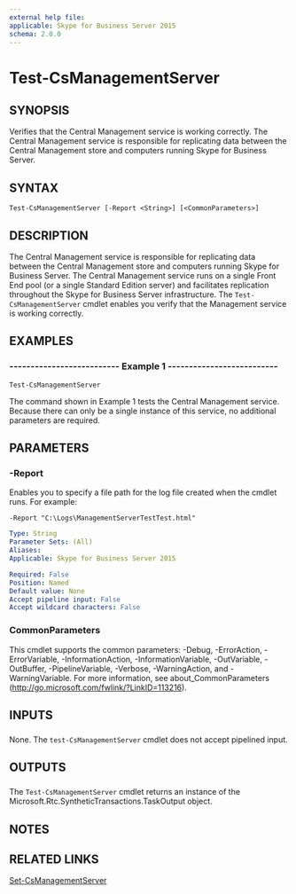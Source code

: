 ```yaml
---
external help file: 
applicable: Skype for Business Server 2015
schema: 2.0.0
---
```


# Test-CsManagementServer

## SYNOPSIS
Verifies that the Central Management service is working correctly.
The Central Management service is responsible for replicating data between the Central Management store and computers running Skype for Business Server.


## SYNTAX

```
Test-CsManagementServer [-Report <String>] [<CommonParameters>]
```


## DESCRIPTION
The Central Management service is responsible for replicating data between the Central Management store and computers running Skype for Business Server.
The Central Management service runs on a single Front End pool (or a single Standard Edition server) and facilitates replication throughout the Skype for Business Server infrastructure.
The `Test-CsManagementServer` cmdlet enables you verify that the Management service is working correctly.


## EXAMPLES

### -------------------------- Example 1 --------------------------
```
Test-CsManagementServer
```

The command shown in Example 1 tests the Central Management service.
Because there can only be a single instance of this service, no additional parameters are required.


## PARAMETERS

### -Report
Enables you to specify a file path for the log file created when the cmdlet runs.
For example:

`-Report "C:\Logs\ManagementServerTestTest.html"`

```yaml
Type: String
Parameter Sets: (All)
Aliases: 
Applicable: Skype for Business Server 2015

Required: False
Position: Named
Default value: None
Accept pipeline input: False
Accept wildcard characters: False
```

### CommonParameters
This cmdlet supports the common parameters: -Debug, -ErrorAction, -ErrorVariable, -InformationAction, -InformationVariable, -OutVariable, -OutBuffer, -PipelineVariable, -Verbose, -WarningAction, and -WarningVariable. For more information, see about_CommonParameters (http://go.microsoft.com/fwlink/?LinkID=113216).

## INPUTS

###  
None.
The `test-CsManagementServer` cmdlet does not accept pipelined input.

## OUTPUTS

###  
The `Test-CsManagementServer` cmdlet returns an instance of the Microsoft.Rtc.SyntheticTransactions.TaskOutput object.

## NOTES

## RELATED LINKS

[Set-CsManagementServer]()

